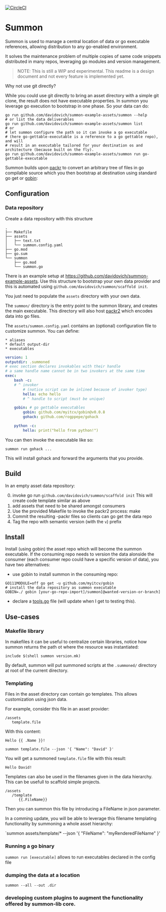 [![CircleCI](https://circleci.com/gh/davidovich/summon.svg?style=svg)](https://circleci.com/gh/davidovich/summon)

Summon
======

Summon is used to manage a central location of data or
go executable references, allowing distribution to any go-enabled environment.

It solves the maintenance problem of multiple copies of same
code snippets distributed in many repos, leveraging go modules and version
management.

> NOTE: This is still a WIP and experimental. This readme is a design document and
not every feature is implemented yet.

Why not use git directly?

While you could use git directly to bring an asset directory with a simple git clone, the result does not have executable properties.
In summon you leverage go execution to bootstrap in one phase. So your data can do:

```
go run github.com/davidovich/summon-example-assets/summon --help
# or list the data deliverables
go run github.com/davidovich/summon-example-assets/summon list
# or
# let summon configure the path so it can invoke a go executable
# (here go-gettable-executable is a reference to a go gettable repo), and will
# result in an executable tailored for your destination os and architecture (because built on the fly).
go run github.com/davidovich/summon-example-assets/summon run go-gettable-executable
```

Summon builds upon [packr](https://github.com/gobuffalo/packr/tree/master/v2) to convert an arbitrary tree of files in go compilable source
which you then bootstrap at destination using standard go get or [gobin](https://github.com/myitcv/gobin):

Configuration
-------------

### Data repository

Create a data repository with this structure

```
.
├── Makefile
├── assets
│   ├── text.txt
│   └── summon.config.yaml
├── go.mod
├── go.sum
└── summon
    ├── go.mod
    └── summon.go
```

There is an example setup at https://github.com/davidovich/summon-example-assets. Use this structure to bootstrap your own data provider and this is automated using `github.com/davidovich/summon/scaffold init`. 

You just need to populate the `assets` directory with your own data.

The `summon/` directory is the entry point to the summon library, and creates the main executable. This directory will also host
[packr2](https://github.com/gobuffalo/packr/tree/master/v2) which encodes data into go files.

The `assets/summon.config.yaml` contains an (optional) configuration file to customize summon. You can define:

    * aliases
    * default output-dir
    * executables


```yaml
version: 1
outputdir: .summoned
# exec section declares invokables with their handle
# a same handle name cannot be in two invokers at the same time
exec:
    bash -c:
    # ^ invoker
        # (notice script can be inlined because of invoker type)
        hello: echo hello
        # ^ handle to script (must be unique)

    gobin: # go gettable executables
        gobin: github.com/myitcv/gobin@v0.0.8
        gohack: github.com/rogppepe/gohack

    python -c:
        hello: print("hello from python!")
```

You can then invoke the executable like so:

```
summon run gohack ...
```

This will install gohack and forward the arguments that you provide.

Build
-----

In an empty asset data repository:

0) invoke go run `github.com/davidovich/summon/scaffold init`
    This will create code template similar as above
1) add assets that need to be shared amongst consumers
2) Use the provided Makefile to invoke the packr2 process: make
3) Commit the resulting -packr files so clients can go get the data repo
4) Tag the repo with semantic version (with the `v`) prefix


Install
-------

Install (using gobin) the asset repo which will become the summon executable.
If the consuming repo needs to version the data alonside the consumer (each consumer repo could have a specific version of data),
you have two alternatives:

* use gobin to install summon in the consuming repo:

```
GO111MODULE=off go get -u github.com/myitcv/gobin
# install the data repository as summon executable
GOBIN=./ gobin [your-go-repo-import]/summon[@wanted-version-or-branch]
```

* declare a [tools.go](https://github.com/golang/go/wiki/Modules#how-can-i-track-tool-dependencies-for-a-module) file (will update when I get to testing this).

Use-cases
---------

### Makefile library

In makefiles it can be useful to centralize certain libraries, notice how
summon returns the path ot where the resource was instantiated:

```
include $(shell summon version.mk)
```

By default, summon will put summoned scripts at the `.summoned/` directory at root of the current directory.

### Templating

Files in the asset directory can contain go templates. This allows customization using json data.

For example, consider this file in an asset provider:

```
/assets
   template.file
```
With this content:

```
Hello {{ .Name }}!
```

`summon template.file --json '{ "Name": "David" }'`

You will get a summoned `template.file` file with this result:

```
Hello David!
```

Templates can also be used in the filenames given in the data hierarchy. This can be usefull to scaffold simple projects.

```
/assets
   /template
      {{.FileName}}
```

Then you can summon this file by introducing a FileName in json parameter.

In a comming update, you will be able to leverage this filename templating functionality by summoning a whole asset hierarchy:

`summon assets/template/* --json '{ "FileName": "myRenderedFileName" }'

### Running a go binary

`summon run [executable]` allows to run executables declared in the config file

### dumping the data at a location

```
summon --all --out .dir
```

### developing custom plugins to augment the functionality offered by summon-lib core.
